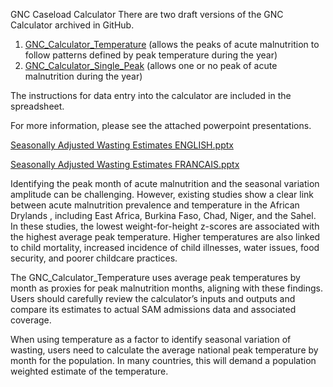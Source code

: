 GNC Caseload Calculator
There are two draft versions of the GNC Calculator archived in GitHub.
1.	[GNC_Calculator_Temperature]( https://github.com/RobertJohnston/GNC_calculator/blob/main/GNC-Caseload_Calculator_DEV_Temperature.xlsx) (allows the peaks of acute malnutrition to follow patterns defined by peak temperature during the year)
2.	[GNC_Calculator_Single_Peak](https://github.com/RobertJohnston/GNC_calculator/blob/main/GNC-Caseload_Calculator_DEV_Unimodal.xlsx) (allows one or no peak of acute malnutrition during the year)

The instructions for data entry into the calculator are included in the spreadsheet. 

For more information, please see the attached powerpoint presentations.

[Seasonally Adjusted Wasting Estimates ENGLISH.pptx]( https://github.com/RobertJohnston/GNC_calculator/blob/main/Seasonally%20Adjusted%20Wasting%20Estimates_EN.pptx)

[Seasonally Adjusted Wasting Estimates FRANCAIS.pptx]( https://github.com/RobertJohnston/GNC_calculator/blob/main/Seasonally%20Adjusted%20Wasting%20Estimates_FR.pptx)

Identifying the peak month of acute malnutrition and the seasonal variation amplitude can be challenging. However, existing studies show a clear link between acute malnutrition prevalence and temperature in the African Drylands , including East Africa, Burkina Faso,  Chad, Niger, and the Sahel. In these studies, the lowest weight-for-height z-scores are associated with the highest average peak temperature. Higher temperatures are also linked to child mortality, increased incidence of child illnesses, water issues, food security, and poorer childcare practices.

The GNC_Calculator_Temperature uses average peak temperatures by month as proxies for peak malnutrition months, aligning with these findings. Users should carefully review the calculator’s inputs and outputs and compare its estimates to actual SAM admissions data and associated coverage.

When using temperature as a factor to identify seasonal variation of wasting, users need to calculate the average national peak temperature by month for the population. In many countries, this will demand a population weighted estimate of the temperature. 

